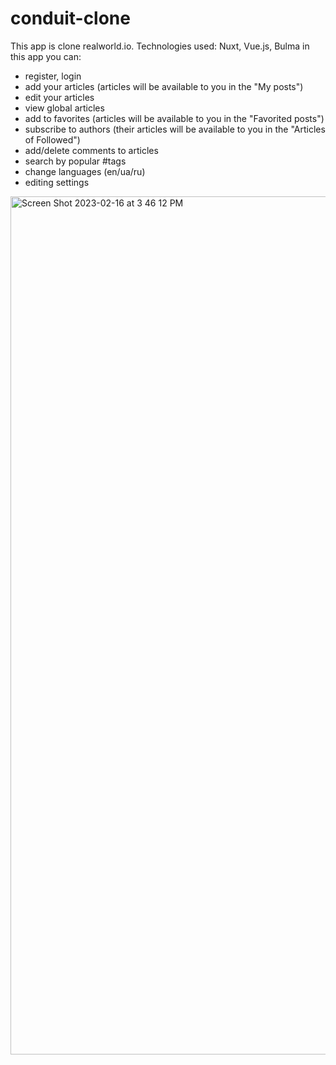 # conduit-clone

This app is clone realworld.io.
Technologies used: Nuxt, Vue.js, Bulma
in this app you can:
- register, login
- add your articles (articles will be available to you in the "My posts")
- edit your articles
- view global articles
- add to favorites (articles will be available to you in the "Favorited posts")
- subscribe to authors (their articles will be available to you in the "Articles of Followed")
- add/delete comments to articles
- search by popular #tags
- change languages (en/ua/ru)
- editing settings

<img width="1373" alt="Screen Shot 2023-02-16 at 3 46 12 PM" src="https://user-images.githubusercontent.com/40539558/219494410-0c4845fd-b6b4-489b-88db-d5632df9d639.png">
